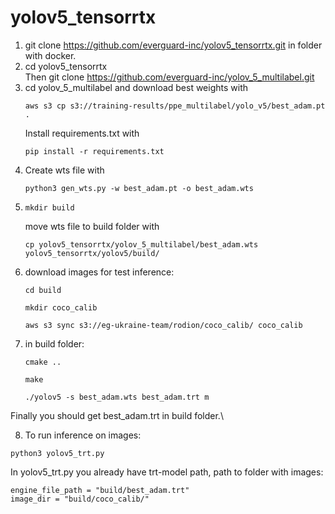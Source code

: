 # yolov5_tensorrtx
1. git clone https://github.com/everguard-inc/yolov5_tensorrtx.git in folder with docker.
2. cd yolov5_tensorrtx  
   Then git clone https://github.com/everguard-inc/yolov_5_multilabel.git
3. cd yolov_5_multilabel and download best weights with 
   ```
   aws s3 cp s3://training-results/ppe_multilabel/yolo_v5/best_adam.pt .
   ```
   Install requirements.txt with
   ```
   pip install -r requirements.txt
   ```
4. Create wts file with 
   ```
   python3 gen_wts.py -w best_adam.pt -o best_adam.wts
   ```
5. ```cd yolov5_tensorrtx/yolov5/ \
   mkdir build
   ```
   move wts file to build folder with 
   ```
   cp yolov5_tensorrtx/yolov_5_multilabel/best_adam.wts yolov5_tensorrtx/yolov5/build/
   ```
6. download images for test inference:
    ```
    cd build
    ```
    ```
    mkdir coco_calib
    ```
    ```
    aws s3 sync s3://eg-ukraine-team/rodion/coco_calib/ coco_calib
    ```
7. in build folder:
    ```
    cmake ..
    ```
    ```
    make
    ```
    ```
    ./yolov5 -s best_adam.wts best_adam.trt m 
    ```

Finally you should get best_adam.trt in build folder.\

8. To run inference on images:
  ```
  python3 yolov5_trt.py
  ```
In yolov5_trt.py you already have trt-model path, path to folder with images:
  ```
  engine_file_path = "build/best_adam.trt"
  image_dir = "build/coco_calib/"
  ```

   
